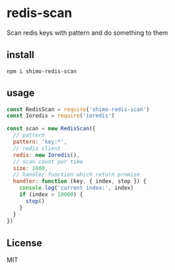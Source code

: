# redis-scan
Scan redis keys with pattern and do something to them

## install
```
npm i shimo-redis-scan
```

## usage

```javascript
const RedisScan = require('shimo-redis-scan')
const Ioredis = require('ioredis')

const scan = new RedisScan({
  // pattern
  pattern: 'key:*',
  // redis client
  redis: new Ioredis(),
  // scan count per time
  size: 1000,
  // handler function which return promise
  handler: function (key, { index, stop }) {
    console.log('current index:', index)
    if (index > 10000) {
      stop()
    }
  }
})
```

## License
MIT
